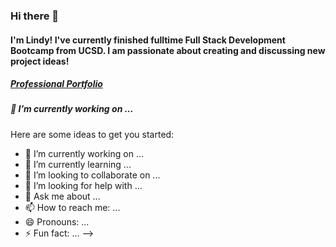 ### Hi there 👋

#### I'm Lindy! I've currently finished fulltime Full Stack Development Bootcamp from UCSD. I am passionate about creating and discussing new project ideas!
##### [Professional Portfolio](http://www.lindymerwin.com/ "Lindy Elizabeth Merwin")

##### 🔭 I’m currently working on ...


Here are some ideas to get you started:

- 🔭 I’m currently working on ...
- 🌱 I’m currently learning ...
- 👯 I’m looking to collaborate on ...
- 🤔 I’m looking for help with ...
- 💬 Ask me about ...
- 📫 How to reach me: ...
- 😄 Pronouns: ...
- ⚡ Fun fact: ...
-->
